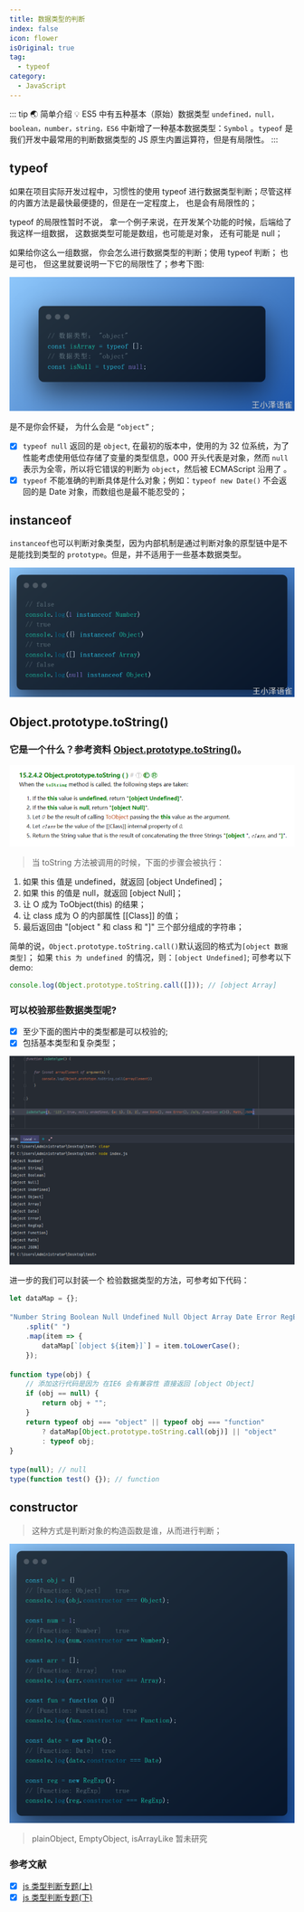 ```yaml
---
title: 数据类型的判断
index: false
icon: flower
isOriginal: true
tag:
  - typeof
category:
  - JavaScript
---
```


::: tip 🌏 简单介绍
💡 ES5 中有五种基本（原始）数据类型 `undefined，null，boolean，number，string，ES6` 中新增了一种基本数据类型：`Symbol` 。`typeof` 是我们开发中最常用的判断数据类型的 JS 原生内置运算符，但是有局限性。
:::

## typeof

如果在项目实际开发过程中，习惯性的使用 typeof 进行数据类型判断；尽管这样的内置方法是最快最便捷的，但是在一定程度上， 也是会有局限性的；

typeof 的局限性暂时不说， 拿一个例子来说，在开发某个功能的时候，后端给了我这样一组数据， 这数据类型可能是数组，也可能是对象， 还有可能是 null；

如果给你这么一组数据， 你会怎么进行数据类型的判断；使用 typeof 判断； 也是可也， 但这里就要说明一下它的局限性了；参考下图:

![typeof](/assets/images/typeof-1.png)

是不是你会怀疑， 为什么会是 `“object”` ;

- [x] `typeof null` 返回的是 `object`, 在最初的版本中，使用的为 32 位系统，为了性能考虑使用低位存储了变量的类型信息，000 开头代表是对象，然而 `null` 表示为全零，所以将它错误的判断为 `object`，然后被 ECMAScript 沿用了 。
- [x] `typeof` 不能准确的判断具体是什么对象；例如：`typeof new Date()` 不会返回的是 Date 对象，而数组也是最不能忍受的；

## instanceof

`instanceof`也可以判断对象类型，因为内部机制是通过判断对象的原型链中是不是能找到类型的 `prototype`。但是，并不适用于一些基本数据类型。

![instanceof](/assets/images/instanceof.png)

## Object.prototype.toString()

### 它是一个什么？参考资料 [Object.prototype.toString()](https://es5.github.io/#x15.2.4.2)。

![typeof](/assets/images/typeof-2.png)

> 当 toString 方法被调用的时候，下面的步骤会被执行：

1. 如果 this 值是 undefined，就返回 [object Undefined]；
2. 如果 this 的值是 null，就返回 [object Null]；
3. 让 O 成为 ToObject(this) 的结果；
4. 让 class 成为 O 的内部属性 [[Class]] 的值；
5. 最后返回由 "[object " 和 class 和 "]" 三个部分组成的字符串；

简单的说，`Object.prototype.toString.call()`默认返回的格式为`[object 数据类型]`； 如果 `this 为 undefined `的情况，则：`[object Undefined]`; 可参考以下 demo:

```js
console.log(Object.prototype.toString.call([])); // [object Array]
```

### 可以校验那些数据类型呢?

- [x] 至少下面的图片中的类型都是可以校验的;
- [x] 包括基本类型和复杂类型；

![typeof](/assets/images/typeof-3.png)

进一步的我们可以封装一个 检验数据类型的方法，可参考如下代码：

```js
let dataMap = {};

"Number String Boolean Null Undefined Null Object Array Date Error RegExp Function Math JSON"
	.split(" ")
	.map(item => {
		dataMap[`[object ${item}]`] = item.toLowerCase();
	});

function type(obj) {
	// 添加这行代码是因为 在IE6 会有兼容性 直接返回 [object Object]
	if (obj == null) {
		return obj + "";
	}
	return typeof obj === "object" || typeof obj === "function"
		? dataMap[Object.prototype.toString.call(obj)] || "object"
		: typeof obj;
}

type(null); // null
type(function test() {}); // function
```

## constructor

> 这种方式是判断对象的构造函数是谁，从而进行判断；

![constructor](/assets/images/constructor.png)

> plainObject, EmptyObject, isArrayLike 暂未研究

### 参考文献

- [x] [js 类型判断专题(上)](https://github.com/mqyqingfeng/Blog/issues/28)
- [x] [js 类型判断专题(下)](https://github.com/mqyqingfeng/Blog/issues/30)
